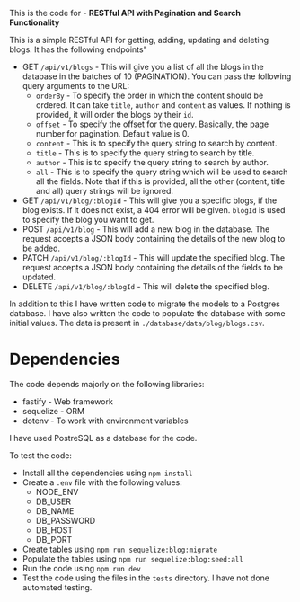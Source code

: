 This is the code for - **RESTful API with Pagination and Search Functionality**

This is a simple RESTful API for getting, adding, updating and deleting blogs. It has the following endpoints"

- GET `/api/v1/blogs` - This will give you a list of all the blogs in the database in the batches of 10 (PAGINATION). You can pass the following query arguments to the URL:
  - `orderBy` - To specify the order in which the content should be ordered. It can take `title`, `author` and `content` as values. If nothing is provided, it will order the blogs by their `id`.
  - `offset` - To specify the offset for the query. Basically, the page number for pagination. Default value is 0.
  - `content` - This is to specify the query string to search by content.
  - `title` - This is to specify the query string to search by title.
  - `author` - This is to specify the query string to search by author.
  - `all` - This is to specify the query string which will be used to search all the fields. Note that if this is provided, all the other (content, title and all) query strings will be ignored.
- GET `/api/v1/blog/:blogId` - This will give you a specific blogs, if the blog exists. If it does not exist, a 404 error will be given. `blogId` is used to specify the blog you want to get.
- POST `/api/v1/blog` - This will add a new blog in the database. The request accepts a JSON body containing the details of the new blog to be added.
- PATCH `/api/v1/blog/:blogId` - This will update the specified blog. The request accepts a JSON body containing the details of the fields to be updated.
- DELETE `/api/v1/blog/:blogId` - This will delete the specified blog.

In addition to this I have written code to migrate the models to a Postgres database. I have also written the code to populate the database with some initial values. The data is present in `./database/data/blog/blogs.csv`.

# Dependencies

The code depends majorly on the following libraries:

- fastify - Web framework
- sequelize - ORM
- dotenv - To work with environment variables

I have used PostreSQL as a database for the code.

To test the code:

- Install all the dependencies using `npm install`
- Create a `.env` file with the following values:
  - NODE_ENV
  - DB_USER
  - DB_NAME
  - DB_PASSWORD
  - DB_HOST
  - DB_PORT
- Create tables using `npm run sequelize:blog:migrate`
- Populate the tables using `npm run sequelize:blog:seed:all`
- Run the code using `npm run dev`
- Test the code using the files in the `tests` directory. I have not done automated testing.
